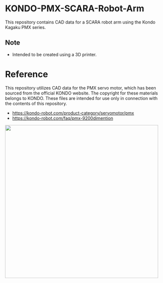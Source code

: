 # KONDO-PMX-SCARA-Robot-Arm
This repository contains CAD data for a SCARA robot arm using the Kondo Kagaku PMX series.

## Note
- Intended to be created using a 3D printer.

# Reference
This repository utilizes CAD data for the PMX servo motor, which has been sourced from the official KONDO website. The copyright for these materials belongs to KONDO. These files are intended for use only in connection with the contents of this repository.

- https://kondo-robot.com/product-category/servomotor/pmx
- https://kondo-robot.com/faq/pmx-9200dimention


<img src="https://github.com/user-attachments/assets/d2e7f99c-3e21-44ee-b25f-5e24f4e12031" width="500">

